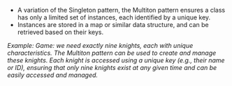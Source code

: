 - A variation of the Singleton pattern, the Multiton pattern ensures a class has only a limited set of instances, each identified by a unique key.
- Instances are stored in a map or similar data structure, and can be retrieved based on their keys.

*Example: Game: we need exactly nine knights, each with unique characteristics. The Multiton pattern can be used to create and manage these knights. Each knight is accessed using a unique key (e.g., their name or ID), ensuring that only nine knights exist at any given time and can be easily accessed and managed.*